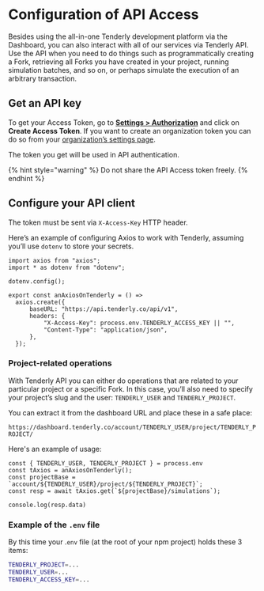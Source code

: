 # Configuration of API Access

Besides using the all-in-one Tenderly development platform via the Dashboard, you can also interact with all of our services via Tenderly API. Use the API when you need to do things such as programmatically creating a Fork, retrieving all Forks you have created in your project, running simulation batches, and so on, or perhaps simulate the execution of an arbitrary transaction.

## Get an API key

To get your Access Token, go to [**Settings > Authorization**](https://dashboard.tenderly.co/account/authorization) and click on **Create Access Token**. If you want to create an organization token you can do so from your [organization’s settings page](https://dashboard.tenderly.co/organizations).

The token you get will be used in API authentication.

{% hint style="warning" %}
Do not share the API Access token freely.
{% endhint %}

## Configure your API client

The token must be sent via `X-Access-Key` HTTP header.

Here’s an example of configuring Axios to work with Tenderly, assuming you’ll use `dotenv` to store your secrets.

```tsx
import axios from "axios";
import * as dotenv from "dotenv";

dotenv.config();

export const anAxiosOnTenderly = () =>
  axios.create({
      baseURL: "https://api.tenderly.co/api/v1",
      headers: {
          "X-Access-Key": process.env.TENDERLY_ACCESS_KEY || "",
          "Content-Type": "application/json",
      },
  });
```

### Project-related operations

With Tenderly API you can either do operations that are related to your particular project or a specific Fork. In this case, you’ll also need to specify your project’s slug and the user: `TENDERLY_USER` and `TENDERLY_PROJECT`.&#x20;

You can extract it from the dashboard URL and place these in a safe place:

`https://dashboard.tenderly.co/account/TENDERLY_USER/project/TENDERLY_PROJECT/`

Here's an example of usage:

```tsx
const { TENDERLY_USER, TENDERLY_PROJECT } = process.env
const tAxios = anAxiosOnTenderly();
const projectBase = `account/${TENDERLY_USER}/project/${TENDERLY_PROJECT}`;
const resp = await tAxios.get(`${projectBase}/simulations`);

console.log(resp.data)
```

### Example of the `.env` file

By this time your .`env` file (at the root of your npm project) holds these 3 items:

```bash
TENDERLY_PROJECT=...
TENDERLY_USER=...
TENDERLY_ACCESS_KEY=...
```
